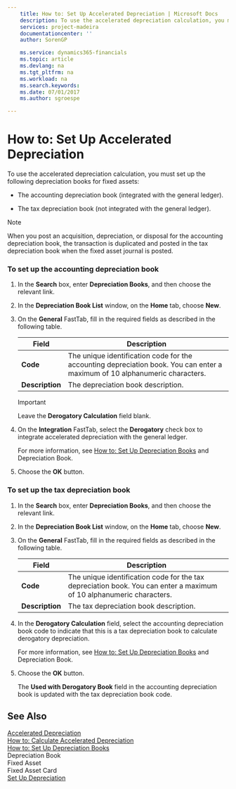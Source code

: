 ```yaml
---
    title: How to: Set Up Accelerated Depreciation | Microsoft Docs
    description: To use the accelerated depreciation calculation, you must set up the following depreciation books for fixed assets:
    services: project-madeira
    documentationcenter: ''
    author: SorenGP

    ms.service: dynamics365-financials
    ms.topic: article
    ms.devlang: na
    ms.tgt_pltfrm: na
    ms.workload: na
    ms.search.keywords:
    ms.date: 07/01/2017
    ms.author: sgroespe

---
```

# How to: Set Up Accelerated Depreciation
To use the accelerated depreciation calculation, you must set up the following depreciation books for fixed assets:  
  
-   The accounting depreciation book (integrated with the general ledger).  
  
-   The tax depreciation book (not integrated with the general ledger).  
  
> [!NOTE]  
>  When you post an acquisition, depreciation, or disposal for the accounting depreciation book, the transaction is duplicated and posted in the tax depreciation book when the fixed asset journal is posted.  
  
### To set up the accounting depreciation book  
  
1.  In the **Search** box, enter **Depreciation Books**, and then choose the relevant link.  
  
2.  In the **Depreciation Book List** window, on the **Home** tab, choose **New**.  
  
3.  On the **General** FastTab, fill in the required fields as described in the following table.  
  
    |Field|Description|  
    |---------------------------------|---------------------------------------|  
    |**Code**|The unique identification code for the accounting depreciation book. You can enter a maximum of 10 alphanumeric characters.|  
    |**Description**|The depreciation book description.|  
  
    > [!IMPORTANT]  
    >  Leave the **Derogatory Calculation** field blank.  
  
4.  On the **Integration** FastTab, select the **Derogatory** check box to integrate accelerated depreciation with the general ledger.  
  
     For more information, see [How to: Set Up Depreciation Books](how-to-set-up-depreciation-books.md) and Depreciation Book.  
  
5.  Choose the **OK** button.  
  
### To set up the tax depreciation book  
  
1.  In the **Search** box, enter **Depreciation Books**, and then choose the relevant link.  
  
2.  In the **Depreciation Book List** window, on the **Home** tab, choose **New**.  
  
3.  On the **General** FastTab, fill in the required fields as described in the following table.  
  
    |Field|Description|  
    |---------------------------------|---------------------------------------|  
    |**Code**|The unique identification code for the tax depreciation book. You can enter a maximum of 10 alphanumeric characters.|  
    |**Description**|The tax depreciation book description.|  
  
4.  In the **Derogatory Calculation** field, select the accounting depreciation book code to indicate that this is a tax depreciation book to calculate derogatory depreciation.  
  
     For more information, see [How to: Set Up Depreciation Books](how-to-set-up-depreciation-books.md) and Depreciation Book.  
  
5.  Choose the **OK** button.  
  
     The **Used with Derogatory Book** field in the accounting depreciation book is updated with the tax depreciation book code.  
  
## See Also  
 [Accelerated Depreciation](accelerated-depreciation.md)   
 [How to: Calculate Accelerated Depreciation](how-to-calculate-accelerated-depreciation.md)   
 [How to: Set Up Depreciation Books](how-to-set-up-depreciation-books.md)   
 Depreciation Book   
 Fixed Asset   
 Fixed Asset Card   
 [Set Up Depreciation](set-up-depreciation.md)